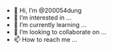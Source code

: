 - 👋 Hi, I’m @200054dung
- 👀 I’m interested in ...
- 🌱 I’m currently learning ...
- 💞️ I’m looking to collaborate on ...
- 📫 How to reach me ...

<!---
200054dung/200054dung is a ✨ special ✨ repository because its `README.md` (this file) appears on your GitHub profile.
You can click the Preview link to take a look at your changes.
--->
